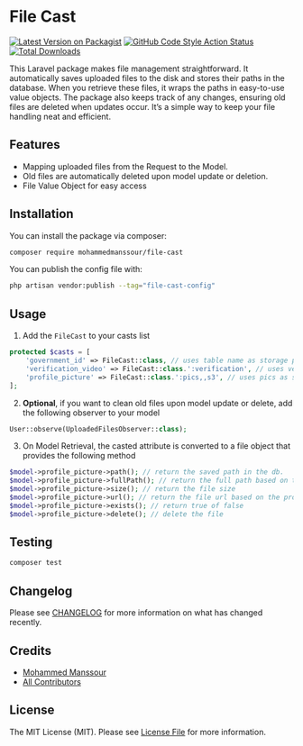 # File Cast

[![Latest Version on Packagist](https://img.shields.io/packagist/v/mohammedmanssour/file-cast.svg?style=flat-square)](https://packagist.org/packages/mohammedmanssour/file-cast)
[![GitHub Code Style Action Status](https://img.shields.io/github/actions/workflow/status/mohammedmanssour/file-cast/fix-php-code-style-issues.yml?branch=main&label=code%20style&style=flat-square)](https://github.com/mohammedmanssour/file-cast/actions?query=workflow%3A"Fix+PHP+code+style+issues"+branch%3Amain)
[![Total Downloads](https://img.shields.io/packagist/dt/mohammedmanssour/file-cast.svg?style=flat-square)](https://packagist.org/packages/mohammedmanssour/file-cast)

This Laravel package makes file management straightforward. It automatically saves uploaded files to the disk and stores their paths in the database. When you retrieve these files, it wraps the paths in easy-to-use value objects. The package also keeps track of any changes, ensuring old files are deleted when updates occur. It’s a simple way to keep your file handling neat and efficient.

## Features

-   Mapping uploaded files from the Request to the Model.
-   Old files are automatically deleted upon model update or deletion.
-   File Value Object for easy access

## Installation

You can install the package via composer:

```bash
composer require mohammedmanssour/file-cast
```

You can publish the config file with:

```bash
php artisan vendor:publish --tag="file-cast-config"
```

## Usage

1. Add the `FileCast` to your casts list

```php
protected $casts = [
    'government_id' => FileCast::class, // uses table name as storage path, public visibility and the configured default disk
    'verification_video' => FileCast::class.':verification', // uses verification as storage path, public visisbility and the configured default disk
    'profile_picture' => FileCast::class.':pics,,s3', // uses pics as storage path, and s3 as storage disk
];
```

2. **Optional**, if you want to clean old files upon model update or delete, add the following observer to your model

```php
User::observe(UploadedFilesObserver::class);
```

3. On Model Retrieval, the casted attribute is converted to a file object that provides the following method

```php
$model->profile_picture->path(); // return the saved path in the db.
$model->profile_picture->fullPath(); // return the full path based on the provided disk
$model->profile_picture->size(); // return the file size
$model->profile_picture->url(); // return the file url based on the provided disk
$model->profile_picture->exists(); // return true of false
$model->profile_picture->delete(); // delete the file
```

## Testing

```bash
composer test
```

## Changelog

Please see [CHANGELOG](CHANGELOG.md) for more information on what has changed recently.

## Credits

-   [Mohammed Manssour](https://github.com/mohammedmanssour)
-   [All Contributors](../../contributors)

## License

The MIT License (MIT). Please see [License File](LICENSE.md) for more information.
